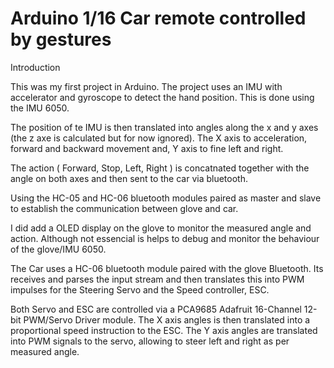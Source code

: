 # Arduino 1/16 Car remote controlled by gestures 

Introduction

This was my first project in Arduino. The project uses an IMU with accelerator and gyroscope to detect the hand position. This is done using the IMU 6050. 

The position of te IMU is then translated into angles along the x and y axes (the z axe is calculated but for now ignored). The X axis to acceleration, forward and backward movement and, Y axis to fine left and right. 

The action ( Forward, Stop, Left, Right ) is concatnated together with the angle on both axes and then sent to the car via bluetooth.

Using the HC-05 and HC-06 bluetooth modules paired as master and slave to establish the communication between glove and car. 

I did add a OLED display on the glove to monitor the measured angle and action. Although not essencial is helps to debug and monitor the behaviour of the glove/IMU 6050. 


The Car uses a HC-06 bluetooth module paired with the glove Bluetooth. Its receives and parses the input stream and then translates this into PWM impulses for the Steering Servo and the Speed controller, ESC. 

Both Servo and ESC are controlled via a PCA9685 Adafruit 16-Channel 12-bit PWM/Servo Driver module. The X axis angles is then translated into a proportional speed instruction to the ESC. The Y axis angles are translated into PWM signals to the servo, allowing to steer left and right as per measured angle. 


